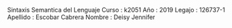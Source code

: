 Sintaxis Semantica del Lenguaje 
Curso : k2051
Año : 2019
Legajo : 126737-1
Apellido : Escobar Cabrera
Nombre : Deisy Jennifer 
